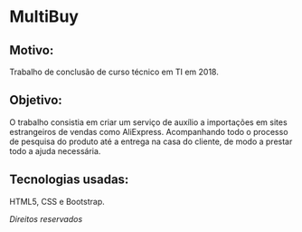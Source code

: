 # MultiBuy

## Motivo:
Trabalho de conclusão de curso técnico em TI em 2018.

## Objetivo:
O trabalho consistia em criar um serviço de auxílio a importações em sites estrangeiros de vendas como AliExpress. Acompanhando todo o processo de pesquisa do produto até a entrega na casa do cliente, de modo a prestar todo a ajuda necessária.

## Tecnologias usadas:
HTML5, CSS e Bootstrap.

*Direitos reservados*
